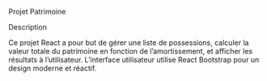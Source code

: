 Projet Patrimoine

Description

Ce projet React a pour but de gérer une liste de possessions, calculer la valeur totale du patrimoine en fonction de l’amortissement, et afficher les résultats à l’utilisateur. L’interface utilisateur utilise React Bootstrap pour un design moderne et réactif.
